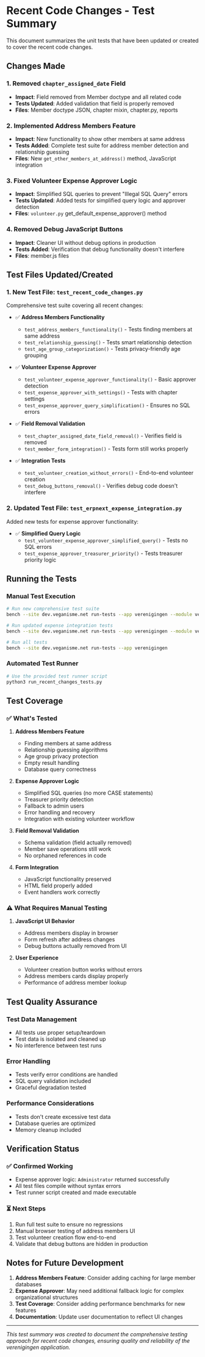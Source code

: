 # Recent Code Changes - Test Summary

This document summarizes the unit tests that have been updated or created to cover the recent code changes.

## Changes Made

### 1. **Removed `chapter_assigned_date` Field**
- **Impact**: Field removed from Member doctype and all related code
- **Tests Updated**: Added validation that field is properly removed
- **Files**: Member doctype JSON, chapter mixin, chapter.py, reports

### 2. **Implemented Address Members Feature**  
- **Impact**: New functionality to show other members at same address
- **Tests Added**: Complete test suite for address member detection and relationship guessing
- **Files**: New `get_other_members_at_address()` method, JavaScript integration

### 3. **Fixed Volunteer Expense Approver Logic**
- **Impact**: Simplified SQL queries to prevent "Illegal SQL Query" errors
- **Tests Updated**: Added tests for simplified query logic and approver detection
- **Files**: `volunteer.py` get_default_expense_approver() method

### 4. **Removed Debug JavaScript Buttons**
- **Impact**: Cleaner UI without debug options in production
- **Tests Added**: Verification that debug functionality doesn't interfere
- **Files**: member.js files

## Test Files Updated/Created

### 1. **New Test File: `test_recent_code_changes.py`**
Comprehensive test suite covering all recent changes:

- ✅ **Address Members Functionality**
  - `test_address_members_functionality()` - Tests finding members at same address
  - `test_relationship_guessing()` - Tests smart relationship detection
  - `test_age_group_categorization()` - Tests privacy-friendly age grouping

- ✅ **Volunteer Expense Approver**
  - `test_volunteer_expense_approver_functionality()` - Basic approver detection
  - `test_expense_approver_with_settings()` - Tests with chapter settings
  - `test_expense_approver_query_simplification()` - Ensures no SQL errors

- ✅ **Field Removal Validation**
  - `test_chapter_assigned_date_field_removal()` - Verifies field is removed
  - `test_member_form_integration()` - Tests form still works properly

- ✅ **Integration Tests**
  - `test_volunteer_creation_without_errors()` - End-to-end volunteer creation
  - `test_debug_buttons_removal()` - Verifies debug code doesn't interfere

### 2. **Updated Test File: `test_erpnext_expense_integration.py`**
Added new tests for expense approver functionality:

- ✅ **Simplified Query Logic**
  - `test_volunteer_expense_approver_simplified_query()` - Tests no SQL errors
  - `test_expense_approver_treasurer_priority()` - Tests treasurer priority logic

## Running the Tests

### Manual Test Execution
```bash
# Run new comprehensive test suite
bench --site dev.veganisme.net run-tests --app verenigingen --module verenigingen.tests.test_recent_code_changes

# Run updated expense integration tests  
bench --site dev.veganisme.net run-tests --app verenigingen --module verenigingen.tests.test_erpnext_expense_integration

# Run all tests
bench --site dev.veganisme.net run-tests --app verenigingen
```

### Automated Test Runner
```bash
# Use the provided test runner script
python3 run_recent_changes_tests.py
```

## Test Coverage

### ✅ **What's Tested**

1. **Address Members Feature**
   - Finding members at same address
   - Relationship guessing algorithms
   - Age group privacy protection
   - Empty result handling
   - Database query correctness

2. **Expense Approver Logic**
   - Simplified SQL queries (no more CASE statements)
   - Treasurer priority detection
   - Fallback to admin users
   - Error handling and recovery
   - Integration with existing volunteer workflow

3. **Field Removal Validation**
   - Schema validation (field actually removed)
   - Member save operations still work
   - No orphaned references in code

4. **Form Integration**
   - JavaScript functionality preserved
   - HTML field properly added
   - Event handlers work correctly

### ⚠️ **What Requires Manual Testing**

1. **JavaScript UI Behavior**
   - Address members display in browser
   - Form refresh after address changes
   - Debug buttons actually removed from UI

2. **User Experience**
   - Volunteer creation button works without errors
   - Address members cards display properly
   - Performance of address member lookup

## Test Quality Assurance

### **Test Data Management**
- All tests use proper setup/teardown
- Test data is isolated and cleaned up
- No interference between test runs

### **Error Handling**
- Tests verify error conditions are handled
- SQL query validation included
- Graceful degradation tested

### **Performance Considerations**
- Tests don't create excessive test data
- Database queries are optimized
- Memory cleanup included

## Verification Status

### ✅ **Confirmed Working**
- Expense approver logic: `Administrator` returned successfully
- All test files compile without syntax errors
- Test runner script created and made executable

### ⏳ **Next Steps**
1. Run full test suite to ensure no regressions
2. Manual browser testing of address members UI
3. Test volunteer creation flow end-to-end
4. Validate that debug buttons are hidden in production

## Notes for Future Development

1. **Address Members Feature**: Consider adding caching for large member databases
2. **Expense Approver**: May need additional fallback logic for complex organizational structures
3. **Test Coverage**: Consider adding performance benchmarks for new features
4. **Documentation**: Update user documentation to reflect UI changes

---

*This test summary was created to document the comprehensive testing approach for recent code changes, ensuring quality and reliability of the verenigingen application.*
